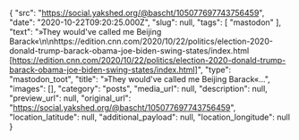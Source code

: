 {
  "src": "https://social.yakshed.org/@bascht/105077697743756459",
  "date": "2020-10-22T09:20:25.000Z",
  "slug": null,
  "tags": [
    "mastodon"
  ],
  "text": "»They would've called me Beijing Barack«\n\nhttps://edition.cnn.com/2020/10/22/politics/election-2020-donald-trump-barack-obama-joe-biden-swing-states/index.html [https://edition.cnn.com/2020/10/22/politics/election-2020-donald-trump-barack-obama-joe-biden-swing-states/index.html]",
  "type": "mastodon_toot",
  "title": "»They would've called me Beijing Barack«…",
  "images": [],
  "category": "posts",
  "media_url": null,
  "description": null,
  "preview_url": null,
  "original_url": "https://social.yakshed.org/@bascht/105077697743756459",
  "location_latitude": null,
  "additional_payload": null,
  "location_longitude": null
}